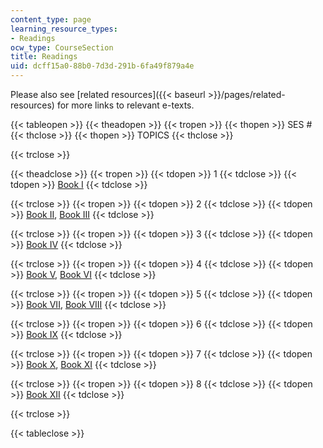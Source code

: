 ```yaml
---
content_type: page
learning_resource_types:
- Readings
ocw_type: CourseSection
title: Readings
uid: dcff15a0-88b0-7d3d-291b-6fa49f879a4e
---
```


Please also see [related resources]({{< baseurl >}}/pages/related-resources) for more links to relevant e-texts.

{{< tableopen >}}
{{< theadopen >}}
{{< tropen >}}
{{< thopen >}}
SES #
{{< thclose >}}
{{< thopen >}}
TOPICS
{{< thclose >}}

{{< trclose >}}

{{< theadclose >}}
{{< tropen >}}
{{< tdopen >}}
1
{{< tdclose >}}
{{< tdopen >}}
[Book I](http://www.dartmouth.edu/~milton/reading_room/pl/book_1/index.shtml)
{{< tdclose >}}

{{< trclose >}}
{{< tropen >}}
{{< tdopen >}}
2
{{< tdclose >}}
{{< tdopen >}}
[Book II](http://www.dartmouth.edu/~milton/reading_room/pl/book_2/index.shtml), [Book III](http://www.dartmouth.edu/~milton/reading_room/pl/book_3/index.shtml)
{{< tdclose >}}

{{< trclose >}}
{{< tropen >}}
{{< tdopen >}}
3
{{< tdclose >}}
{{< tdopen >}}
[Book IV](http://www.dartmouth.edu/~milton/reading_room/pl/book_4/index.shtml)
{{< tdclose >}}

{{< trclose >}}
{{< tropen >}}
{{< tdopen >}}
4
{{< tdclose >}}
{{< tdopen >}}
[Book V](http://www.dartmouth.edu/~milton/reading_room/pl/book_5/index.shtml), [Book VI](http://www.dartmouth.edu/~milton/reading_room/pl/book_6/index.shtml)
{{< tdclose >}}

{{< trclose >}}
{{< tropen >}}
{{< tdopen >}}
5
{{< tdclose >}}
{{< tdopen >}}
[Book VII](http://www.dartmouth.edu/~milton/reading_room/pl/book_7/index.shtml), [Book VIII](http://www.dartmouth.edu/~milton/reading_room/pl/book_8/index.shtml)
{{< tdclose >}}

{{< trclose >}}
{{< tropen >}}
{{< tdopen >}}
6
{{< tdclose >}}
{{< tdopen >}}
[Book IX](http://www.dartmouth.edu/~milton/reading_room/pl/book_9/index.shtml)
{{< tdclose >}}

{{< trclose >}}
{{< tropen >}}
{{< tdopen >}}
7
{{< tdclose >}}
{{< tdopen >}}
[Book X](http://www.dartmouth.edu/~milton/reading_room/pl/book_10/index.shtml), [Book XI](http://www.dartmouth.edu/~milton/reading_room/pl/book_11/index.shtml)
{{< tdclose >}}

{{< trclose >}}
{{< tropen >}}
{{< tdopen >}}
8
{{< tdclose >}}
{{< tdopen >}}
[Book XII](http://www.dartmouth.edu/~milton/reading_room/pl/book_12/index.shtml)
{{< tdclose >}}

{{< trclose >}}

{{< tableclose >}}